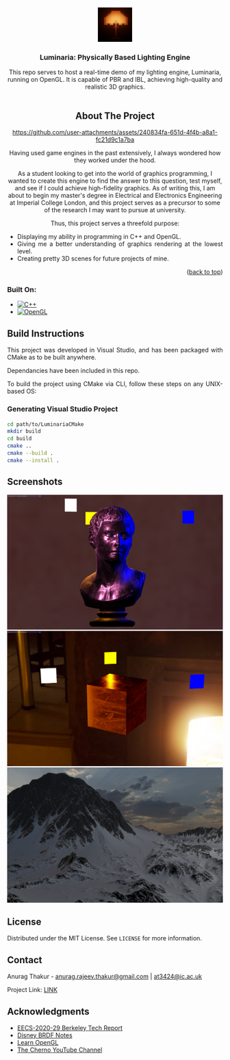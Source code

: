 <!-- PROJECT LOGO -->
<br />
<div align="center">
  <a href="github link here">
    <img src="images/Luminaria_logo.png" alt="Logo" width="80" height="80">
  </a>

  <h3 align="center">Luminaria: Physically Based Lighting Engine</h3>

  <p align="center">
    This repo serves to host a real-time demo of my lighting engine, Luminaria, running on OpenGL. It is capable of PBR and IBL, achieving high-quality and realistic 3D graphics.
    <br />

<br>

<!-- ABOUT THE PROJECT -->
## About The Project

https://github.com/user-attachments/assets/240834fa-651d-4f4b-a8a1-fc21d9c1a7ba

Having used game engines in the past extensively, I always wondered how they worked under the hood.

As a student looking to get into the world of graphics programming, I wanted to create this engine to find the answer to this question, test myself, and see if I could achieve high-fidelity graphics. As of writing this, I am about to begin my master's degree in Electrical and Electronics Engineering at Imperial College London, and this project serves as a precursor to some of the research I may want to pursue at university.

Thus, this project serves a threefold purpose:

<div align="justify">

* Displaying my ability in programming in C++ and OpenGL.
* Giving me a better understanding of graphics rendering at the lowest level.
* Creating pretty 3D scenes for future projects of mine.

<p align="right">(<a href="#readme-top">back to top</a>)</p>



### Built On:

* [![C++][Cpp]][Cpp-url]
* [![OpenGL][OpenGL]][OpenGL-url]




<!-- GETTING STARTED -->
## Build Instructions

This project was developed in Visual Studio, and has been packaged with CMake as to be built anywhere.

Dependancies have been included in this repo.

To build the project using CMake via CLI, follow these steps on any UNIX-based OS:

### Generating Visual Studio Project

```sh
cd path/to/LuminariaCMake
mkdir build
cd build
cmake ..
cmake --build .
cmake --install .
```



<!-- USAGE EXAMPLES -->
## Screenshots


<img src="images/Screenshot1.png" alt="Screenshot1">

<img src="images/Screenshot2.png" alt="Screenshot2">

<img src="images/Screenshot3.png" alt="Screenshot3">



<!-- LICENSE -->
## License

Distributed under the MIT License. See `LICENSE` for more information.



<!-- CONTACT -->
## Contact

Anurag Thakur - anurag.rajeev.thakur@gmail.com  |  at3424@ic.ac.uk

Project Link: [LINK](https://github.com/anuragrajeevthakur/Luminaria_Engine)



<!-- ACKNOWLEDGMENTS -->
## Acknowledgments

* [EECS-2020-29 Berkeley Tech Report](https://www2.eecs.berkeley.edu/Pubs/TechRpts/2020/EECS-2020-29.pdf)
* [Disney BRDF Notes](https://media.disneyanimation.com/uploads/production/publication_asset/48/asset/s2012_pbs_disney_brdf_notes_v3.pdf)
* [Learn OpenGL](https://learnopengl.com/)
* [The Cherno YouTube Channel](https://www.youtube.com/@TheCherno)

</div>

<!-- MARKDOWN LINKS & IMAGES -->
<!-- https://www.markdownguide.org/basic-syntax/#reference-style-links -->
[contributors-shield]: https://img.shields.io/github/contributors/othneildrew/Best-README-Template.svg?style=for-the-badge
[contributors-url]: https://github.com/othneildrew/Best-README-Template/graphs/contributors
[forks-shield]: https://img.shields.io/github/forks/othneildrew/Best-README-Template.svg?style=for-the-badge
[forks-url]: https://github.com/othneildrew/Best-README-Template/network/members
[stars-shield]: https://img.shields.io/github/stars/othneildrew/Best-README-Template.svg?style=for-the-badge
[stars-url]: https://github.com/othneildrew/Best-README-Template/stargazers
[issues-shield]: https://img.shields.io/github/issues/othneildrew/Best-README-Template.svg?style=for-the-badge
[issues-url]: https://github.com/othneildrew/Best-README-Template/issues
[license-shield]: https://img.shields.io/github/license/othneildrew/Best-README-Template.svg?style=for-the-badge
[license-url]: https://github.com/othneildrew/Best-README-Template/blob/master/LICENSE.txt
[linkedin-shield]: https://img.shields.io/badge/-LinkedIn-black.svg?style=for-the-badge&logo=linkedin&colorB=555
[linkedin-url]: https://linkedin.com/in/othneildrew
[product-screenshot]: images/Luminaria_video.mp4
[GLFW]: https://img.shields.io/badge/GLFW-3A6E8F?style=for-the-badge&logo=glfw
[GLFW-url]: https://www.glfw.org/

[GLAD]: https://img.shields.io/badge/GLAD-FCC624?style=for-the-badge&logo=opengl
[GLAD-url]: https://glad.dav1d.de/

[GLM]: https://img.shields.io/badge/GLM-76B900?style=for-the-badge&logo=glm
[GLM-url]: https://github.com/g-truc/glm

[stb]: https://img.shields.io/badge/stb-333333?style=for-the-badge&logo=stb
[stb-url]: https://github.com/nothings/stb

[Assimp]: https://img.shields.io/badge/Assimp-23587D?style=for-the-badge&logo=assimp
[Assimp-url]: http://assimp.org/

[Cpp]: https://img.shields.io/badge/C++-00599C?style=for-the-badge&logo=c%2B%2B&logoColor=white
[Cpp-url]: https://cplusplus.com/

[OpenGL]: https://img.shields.io/badge/OpenGL-FFFFFF?style=for-the-badge&logo=opengl
[OpenGL-url]: https://www.opengl.org/



